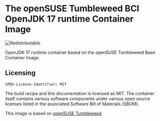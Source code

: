 # The openSUSE Tumbleweed BCI OpenJDK 17 runtime Container Image
![Redistributable](https://img.shields.io/badge/Redistributable-Yes-green)


OpenJDK 17 runtime container based on the openSUSE Tumbleweed Base Container Image.

## Licensing
`SPDX-License-Identifier: MIT`

The build recipe and this documentation is licensed as MIT.
The container itself contains various software components under various open source licenses listed in the associated
Software Bill of Materials (SBOM).

This image is based on [openSUSE Tumbleweed](https://get.opensuse.org/tumbleweed/).

